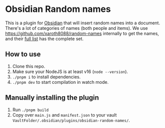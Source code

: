 # Obsidian Random names

This is a plugin for [Obsidian](https://obsidian.md) that will insert random names into a document. There's a lot of categories of names (both people and items). We use https://github.com/xaroth8088/random-names internally to get the names, and their [full list](https://github.com/xaroth8088/random-names?tab=readme-ov-file#full-list) has the complete set.

## How to use

1. Clone this repo.
2. Make sure your NodeJS is at least v16 (`node --version`).
3. `./pnpm i` to install dependencies.
4. `./pnpm dev` to start compilation in watch mode.

## Manually installing the plugin

1. Run `./pnpm build`
2. Copy over `main.js` and `manifest.json` to your vault `VaultFolder/.obsidian/plugins/obsidian-random-names/`.
